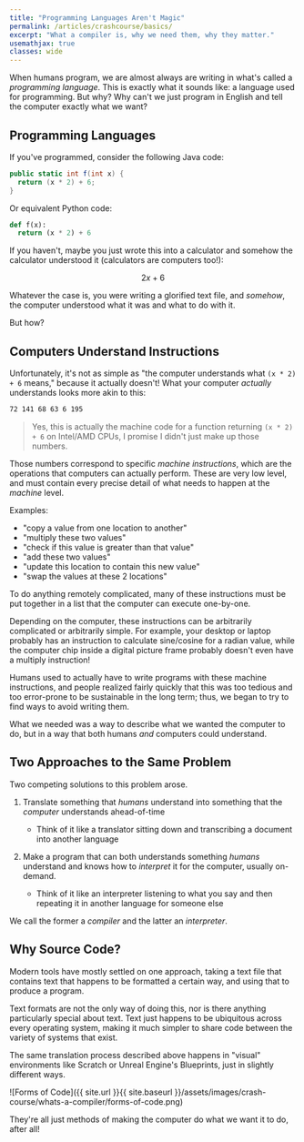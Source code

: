 ```yaml
---
title: "Programming Languages Aren't Magic"
permalink: /articles/crashcourse/basics/
excerpt: "What a compiler is, why we need them, why they matter."
usemathjax: true
classes: wide
---
```


When humans program, we are almost always are writing in what's called
a *programming language*. This is exactly what it sounds like: a 
language used for programming. But why? Why can't we just program in English
and tell the computer exactly what we want?

## Programming Languages
If you've programmed, consider the following Java code:

~~~ cs
public static int f(int x) {
  return (x * 2) + 6;
}
~~~

Or equivalent Python code:

~~~ python
def f(x):
  return (x * 2) + 6
~~~

If you haven't, maybe you just wrote this into a calculator and somehow the calculator understood it (calculators are computers too!):

$$ 2x + 6 $$

Whatever the case is, you were writing a glorified text file,
and *somehow*, the computer understood what it was and what to do with it.

But how?

## Computers Understand Instructions
Unfortunately, it's not as simple as "the computer understands what `(x * 2) + 6` means," because it actually doesn't! What your computer *actually* understands looks more akin to this:

~~~ nasm
72 141 68 63 6 195
~~~

> Yes, this is actually the machine code for a function returning `(x * 2) + 6` on Intel/AMD CPUs, I promise I didn't just make up those numbers.

Those numbers correspond to specific *machine instructions*, which are the operations that computers can actually perform. These are very low level, and must contain every precise detail of what needs to happen at the *machine* level. 

Examples:
  - "copy a value from one location to another"
  - "multiply these two values" 
  - "check if this value is greater than that value"
  - "add these two values"
  - "update this location to contain this new value"
  - "swap the values at these 2 locations" 

To do anything remotely complicated, many of these instructions must be put together in a list that the computer can execute one-by-one. 
 
Depending on the computer, these instructions can be arbitrarily complicated or arbitrarily simple. For example, your desktop or laptop probably has an instruction to calculate sine/cosine for a radian value, while the computer chip inside a digital picture frame probably doesn't even have a multiply instruction!

Humans used to actually have to write programs with these
machine instructions, and people realized fairly quickly
that this was too tedious and too error-prone to be sustainable
in the long term; thus, we began to try to find ways to avoid
writing them. 

What we needed was a way to describe what we wanted the computer to do, but in a way that both humans *and* computers could understand. 

## Two Approaches to the Same Problem
Two competing solutions to this problem arose.

1. Translate something that *humans* understand into something that the *computer* understands ahead-of-time
    - Think of it like a translator sitting down and transcribing a document into another language 

2. Make a program that can both understands something *humans* understand and knows how to *interpret* it for the computer, usually on-demand. 
    - Think of it like an interpreter listening to what you say and then repeating it in another language for someone else 

We call the former a *compiler* and the latter an *interpreter*. 

## Why Source Code?
Modern tools have mostly settled on one approach, taking a text file that contains text that happens to be formatted a certain way, and using that to produce a program. 

Text formats are not the only way of doing this, nor is there anything particularly special about text. Text just happens to be ubiquitous across every operating system, making it much simpler to share code between the variety of systems that exist. 

The same translation process described above happens in "visual" environments like Scratch or Unreal Engine's Blueprints, just in slightly different ways. 

![Forms of Code]({{ site.url }}{{ site.baseurl }}/assets/images/crash-course/whats-a-compiler/forms-of-code.png)

They're all just methods of making the computer do what we want it to do, after all! 